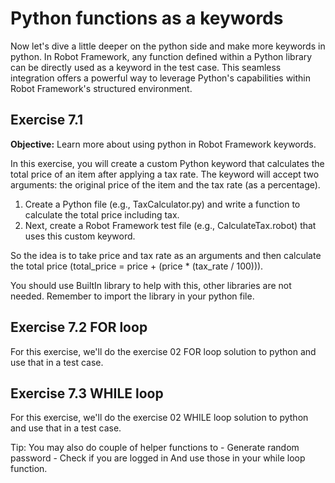 # Python functions as a keywords

Now let's dive a little deeper on the python side and make more keywords in python. In Robot Framework, any function defined within a Python library can be directly used as a keyword in the test case. This seamless integration offers a powerful way to leverage Python's capabilities within Robot Framework's structured environment.

## Exercise 7.1

**Objective:** Learn more about using python in Robot Framework keywords.

In this exercise, you will create a custom Python keyword that calculates the total price of an item after applying a tax rate. The keyword will accept two arguments: the original price of the item and the tax rate (as a percentage).

1. Create a Python file (e.g., TaxCalculator.py) and write a function to calculate the total price including tax.
2. Next, create a Robot Framework test file (e.g., CalculateTax.robot) that uses this custom keyword.

So the idea is to take price and tax rate as an arguments and then calculate the total price (total_price = price + (price * (tax_rate / 100))).

You should use BuiltIn library to help with this, other libraries are not needed. Remember to import the library in your python file.

## Exercise 7.2 FOR loop

For this exercise, we'll do the exercise 02 FOR loop solution to python and use that in a test case.

## Exercise 7.3 WHILE loop

For this exercise, we'll do the exercise 02 WHILE loop solution to python and use that in a test case.

Tip: You may also do couple of helper functions to
    - Generate random password
    - Check if you are logged in
    And use those in your while loop function.
